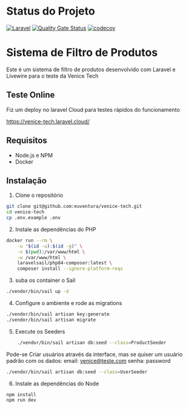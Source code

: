 # Status do Projeto
[![Laravel](https://github.com/euventura/venice-tech/actions/workflows/tests.yml/badge.svg?branch=master)](https://github.com/euventura/venice-tech/actions/workflows/tests.yml)
[![Quality Gate Status](https://sonarcloud.io/api/project_badges/measure?project=euventura_venice-tech&metric=alert_status)](https://sonarcloud.io/summary/new_code?id=euventura_venice-tech)
[![codecov](https://codecov.io/gh/euventura/venice-tech/graph/badge.svg?token=9G563VZW2P)](https://codecov.io/gh/euventura/venice-tech)

# Sistema de Filtro de Produtos

Este é um sistema de filtro de produtos desenvolvido com Laravel e Livewire para o teste da Venice Tech

## Teste Online

Fiz um deploy no laravel Cloud para testes rápidos do funcionamento

https://venice-tech.laravel.cloud/



## Requisitos

- Node.js e NPM
- Docker

## Instalação

1. Clone o repositório
```bash
git clone git@github.com:euventura/venice-tech.git
cd venice-tech
cp .env.example .env
```

2. Instale as dependências do PHP
```bash
docker run --rm \
    -u "$(id -u):$(id -g)" \
    -v $(pwd):/var/www/html \
    -w /var/www/html \
    laravelsail/php84-composer:latest \
    composer install --ignore-platform-reqs
```

3. suba os container o Sail
```bash
./vendor/bin/sail up -d
```
4. Configure o ambiente e rode as migrations
```bash
./vendor/bin/sail artisan key:generate
./vendor/bin/sail artisan migrate
```

5. Execute os Seeders
```bash
    ./vendor/bin/sail artisan db:seed --class=ProductSeeder
```
Pode-se Criar usuários através da interface, mas se quiser um usuário padrão com os dados:
email: venice@teste.com
senha: password
```bash
./vendor/bin/sail artisan db:seed --class=UserSeeder
```

6. Instale as dependências do Node
```bash
npm install
npm run dev
```